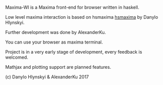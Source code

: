 
Maxima-WI is a Maxima front-end for browser written in haskell.

Low level maxima interaction is based on hsmaxima [hsmaxima](https:://github.com/danbst/hsmaxima) by Danylo Hlynskyi.

Further development was done by AlexanderKu.

You can use your browser as maxima terminal.

Project is in a very early stage of development, every feedback is welcomed.

Mathjax and plotting support are planned features.


(c) Danylo Hlynskyi & AlexanderKu 2017
